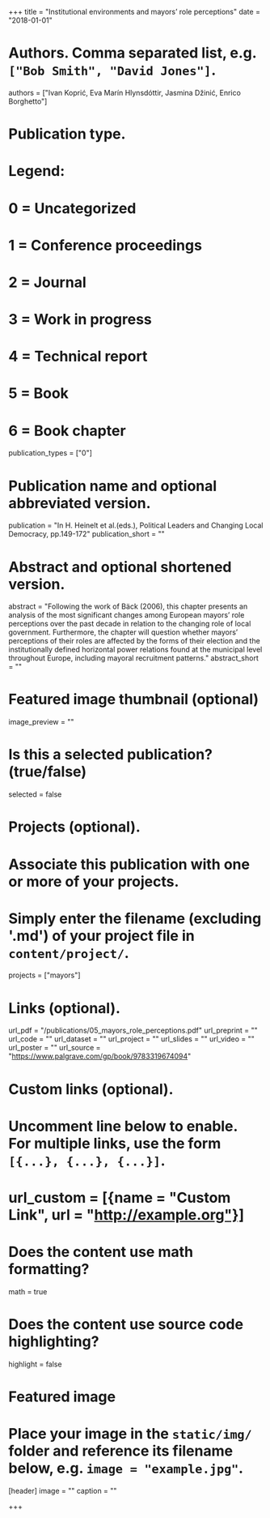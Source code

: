 +++
title = "Institutional environments and mayors’ role perceptions"
date = "2018-01-01"

# Authors. Comma separated list, e.g. `["Bob Smith", "David Jones"]`.
authors = ["Ivan Koprić, Eva Marín Hlynsdóttir, Jasmina Džinić, Enrico Borghetto"]

# Publication type.
# Legend:
# 0 = Uncategorized
# 1 = Conference proceedings
# 2 = Journal
# 3 = Work in progress
# 4 = Technical report
# 5 = Book
# 6 = Book chapter
publication_types = ["0"]

# Publication name and optional abbreviated version.
publication = "In H. Heinelt et al.(eds.), Political Leaders and Changing Local Democracy, pp.149-172"
publication_short = ""

# Abstract and optional shortened version.
abstract = "Following the work of Bäck (2006), this chapter presents an analysis of the most significant changes among European mayors’ role perceptions over the past decade in relation to the changing role of local government. Furthermore, the chapter will question whether mayors’ perceptions of their roles are affected by the forms of their election and the institutionally defined horizontal power relations found at the municipal level throughout Europe, including mayoral recruitment patterns."
abstract_short = ""

# Featured image thumbnail (optional)
image_preview = ""

# Is this a selected publication? (true/false)
selected = false

# Projects (optional).
#   Associate this publication with one or more of your projects.
#   Simply enter the filename (excluding '.md') of your project file in `content/project/`.
projects = ["mayors"]

# Links (optional).
url_pdf = "/publications/05_mayors_role_perceptions.pdf"
url_preprint = ""
url_code = ""
url_dataset = ""
url_project = ""
url_slides = ""
url_video = ""
url_poster = ""
url_source = "https://www.palgrave.com/gp/book/9783319674094"

# Custom links (optional).
#   Uncomment line below to enable. For multiple links, use the form `[{...}, {...}, {...}]`.
# url_custom = [{name = "Custom Link", url = "http://example.org"}]

# Does the content use math formatting?
math = true

# Does the content use source code highlighting?
highlight = false

# Featured image
# Place your image in the `static/img/` folder and reference its filename below, e.g. `image = "example.jpg"`.
[header]
image = ""
caption = ""

+++